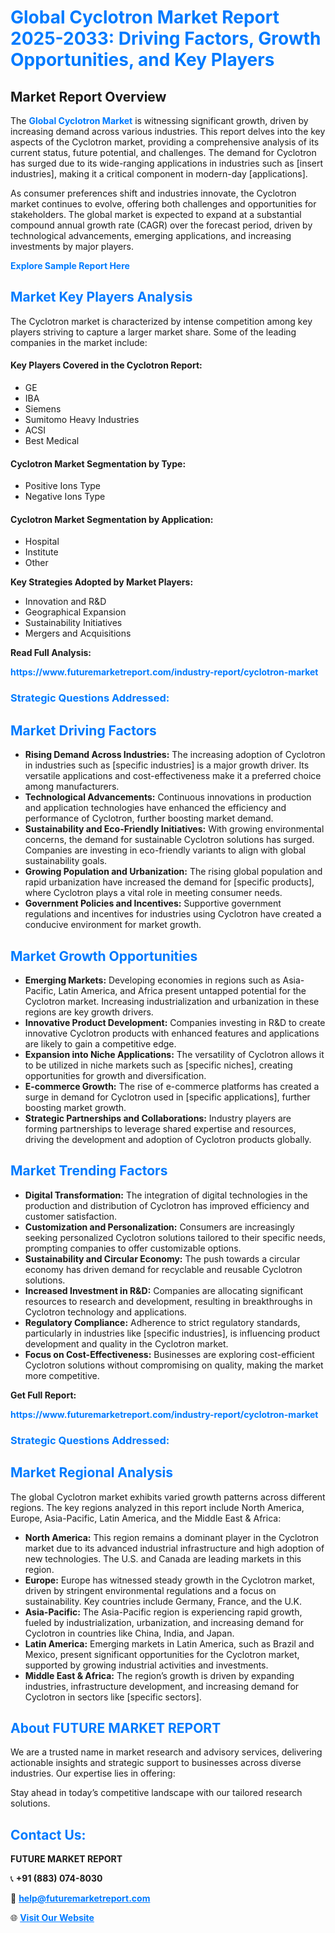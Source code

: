 <h1 style="color: #007BFF;">Global Cyclotron Market Report 2025-2033: Driving Factors, Growth Opportunities, and Key Players</h1>

<section id="overview">
<h2>Market Report Overview</h2>
<p>The <a href="https://www.futuremarketreport.com/industry-report/cyclotron-market" style="color: #007BFF; text-decoration: none;"><strong>Global Cyclotron Market</strong></a> is witnessing significant growth, driven by increasing demand across various industries. This report delves into the key aspects of the Cyclotron market, providing a comprehensive analysis of its current status, future potential, and challenges. The demand for Cyclotron has surged due to its wide-ranging applications in industries such as [insert industries], making it a critical component in modern-day [applications].</p>
<p>As consumer preferences shift and industries innovate, the Cyclotron market continues to evolve, offering both challenges and opportunities for stakeholders. The global market is expected to expand at a substantial compound annual growth rate (CAGR) over the forecast period, driven by technological advancements, emerging applications, and increasing investments by major players.</p>
</section>

<section id="overview">
<p><a href="https://www.futuremarketreport.com/request-sample/reportId=60046" style="color: #007BFF; text-decoration: none;"><strong>Explore Sample Report Here</strong></a></p>
</section>

<section id="key-players">
<h2 style="color: #007BFF;">Market Key Players Analysis</h2>
<p>The Cyclotron market is characterized by intense competition among key players striving to capture a larger market share. Some of the leading companies in the market include:</p>
<h4>Key Players Covered in the Cyclotron Report:</h4>
<ul><li>GE</li><li>IBA</li><li>Siemens</li><li>Sumitomo Heavy Industries</li><li>ACSI</li><li>Best Medical</li></ul>
<h4>Cyclotron Market Segmentation by Type:</h4>
<ul><li>Positive Ions Type</li><li>Negative Ions Type</li></ul>

<h4>Cyclotron Market Segmentation by Application:</h4>
<ul><li>Hospital</li><li>Institute</li><li>Other</li></ul>
<p><strong>Key Strategies Adopted by Market Players:</strong></p>
<ul>
<li>Innovation and R&D</li>
<li>Geographical Expansion</li>
<li>Sustainability Initiatives</li>
<li>Mergers and Acquisitions</li>
</ul>
</section>

<section>
<p><strong>Read Full Analysis: </strong></p><a href="https://www.futuremarketreport.com/industry-report/cyclotron-market" style="color: #007BFF; text-decoration: none;"><strong>https://www.futuremarketreport.com/industry-report/cyclotron-market</strong></a>
<h3 style="color: #007BFF;">Strategic Questions Addressed:</h3>
</section>

<section id="driving-factors">
<h2 style="color: #007BFF;">Market Driving Factors</h2>
<ul>
<li><strong>Rising Demand Across Industries:</strong> The increasing adoption of Cyclotron in industries such as [specific industries] is a major growth driver. Its versatile applications and cost-effectiveness make it a preferred choice among manufacturers.</li>
<li><strong>Technological Advancements:</strong> Continuous innovations in production and application technologies have enhanced the efficiency and performance of Cyclotron, further boosting market demand.</li>
<li><strong>Sustainability and Eco-Friendly Initiatives:</strong> With growing environmental concerns, the demand for sustainable Cyclotron solutions has surged. Companies are investing in eco-friendly variants to align with global sustainability goals.</li>
<li><strong>Growing Population and Urbanization:</strong> The rising global population and rapid urbanization have increased the demand for [specific products], where Cyclotron plays a vital role in meeting consumer needs.</li>
<li><strong>Government Policies and Incentives:</strong> Supportive government regulations and incentives for industries using Cyclotron have created a conducive environment for market growth.</li>
</ul>
</section>

<section id="growth-opportunities">
<h2 style="color: #007BFF;">Market Growth Opportunities</h2>
<ul>
<li><strong>Emerging Markets:</strong> Developing economies in regions such as Asia-Pacific, Latin America, and Africa present untapped potential for the Cyclotron market. Increasing industrialization and urbanization in these regions are key growth drivers.</li>
<li><strong>Innovative Product Development:</strong> Companies investing in R&D to create innovative Cyclotron products with enhanced features and applications are likely to gain a competitive edge.</li>
<li><strong>Expansion into Niche Applications:</strong> The versatility of Cyclotron allows it to be utilized in niche markets such as [specific niches], creating opportunities for growth and diversification.</li>
<li><strong>E-commerce Growth:</strong> The rise of e-commerce platforms has created a surge in demand for Cyclotron used in [specific applications], further boosting market growth.</li>
<li><strong>Strategic Partnerships and Collaborations:</strong> Industry players are forming partnerships to leverage shared expertise and resources, driving the development and adoption of Cyclotron products globally.</li>
</ul>
</section>

<section id="trending-factors">
<h2 style="color: #007BFF;">Market Trending Factors</h2>
<ul>
<li><strong>Digital Transformation:</strong> The integration of digital technologies in the production and distribution of Cyclotron has improved efficiency and customer satisfaction.</li>
<li><strong>Customization and Personalization:</strong> Consumers are increasingly seeking personalized Cyclotron solutions tailored to their specific needs, prompting companies to offer customizable options.</li>
<li><strong>Sustainability and Circular Economy:</strong> The push towards a circular economy has driven demand for recyclable and reusable Cyclotron solutions.</li>
<li><strong>Increased Investment in R&D:</strong> Companies are allocating significant resources to research and development, resulting in breakthroughs in Cyclotron technology and applications.</li>
<li><strong>Regulatory Compliance:</strong> Adherence to strict regulatory standards, particularly in industries like [specific industries], is influencing product development and quality in the Cyclotron market.</li>
<li><strong>Focus on Cost-Effectiveness:</strong> Businesses are exploring cost-efficient Cyclotron solutions without compromising on quality, making the market more competitive.</li>
</ul>
</section>

<section>
<p><strong>Get Full Report: </strong></p><a href="https://www.futuremarketreport.com/industry-report/cyclotron-market" style="color: #007BFF; text-decoration: none;"><strong>https://www.futuremarketreport.com/industry-report/cyclotron-market</strong></a>
<h3 style="color: #007BFF;">Strategic Questions Addressed:</h3>
</section>


<section id="regional-analysis">
<h2 style="color: #007BFF;">Market Regional Analysis</h2>
<p>The global Cyclotron market exhibits varied growth patterns across different regions. The key regions analyzed in this report include North America, Europe, Asia-Pacific, Latin America, and the Middle East & Africa:</p>
<ul>
<li><strong>North America:</strong> This region remains a dominant player in the Cyclotron market due to its advanced industrial infrastructure and high adoption of new technologies. The U.S. and Canada are leading markets in this region.</li>
<li><strong>Europe:</strong> Europe has witnessed steady growth in the Cyclotron market, driven by stringent environmental regulations and a focus on sustainability. Key countries include Germany, France, and the U.K.</li>
<li><strong>Asia-Pacific:</strong> The Asia-Pacific region is experiencing rapid growth, fueled by industrialization, urbanization, and increasing demand for Cyclotron in countries like China, India, and Japan.</li>
<li><strong>Latin America:</strong> Emerging markets in Latin America, such as Brazil and Mexico, present significant opportunities for the Cyclotron market, supported by growing industrial activities and investments.</li>
<li><strong>Middle East & Africa:</strong> The region’s growth is driven by expanding industries, infrastructure development, and increasing demand for Cyclotron in sectors like [specific sectors].</li>
</ul>
</section>

<footer>
<h2 style="color: #007BFF;">About FUTURE MARKET REPORT</h2>
<p>We are a trusted name in market research and advisory services, delivering actionable insights and strategic support to businesses across diverse industries. Our expertise lies in offering:</p>

<p>Stay ahead in today’s competitive landscape with our tailored research solutions.</p>

<h2 style="color: #007BFF;">Contact Us:</h2>
<p><strong>FUTURE MARKET REPORT</strong></p>
<p>📞 <strong>+91 (883) 074-8030</strong></p>
<p>📧 <strong><a href="mailto:help@futuremarketreport.com" style="color: #007BFF;">help@futuremarketreport.com</a></strong></p>
<p>🌐 <strong><a href="https://www.futuremarketreport.com/" style="color: #007BFF;">Visit Our Website</a></strong></p>
</footer>